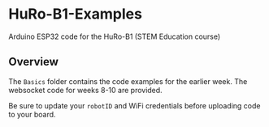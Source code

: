 # HuRo-B1-Examples
Arduino ESP32 code for the HuRo-B1 (STEM Education course)


## Overview ##

The `Basics` folder contains the code examples for the earlier week. The websocket code for weeks 8-10 are provided.

Be sure to update your `robotID` and WiFi credentials before uploading code to your board.